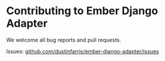# Contributing to Ember Django Adapter

We welcome all bug reports and pull requests.

Issues: [github.com/dustinfarris/ember-django-adapter/issues][1]



[1]: https://github.com/dustinfarris/ember-django-adapter/issues
